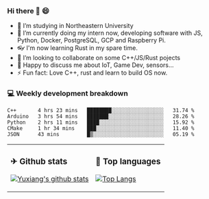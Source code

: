 ### Hi there 👋 😄

- 🔭 I’m studying in Northeastern University
- 🌱 I’m currently doing my intern now, developing software with JS, Python, Docker, PostgreSQL, GCP and Raspberry Pi.
- 👓 I'm now learning Rust in my spare time.
- 👯 I’m looking to collaborate on some C++/JS/Rust pojects
- 💬 Happy to discuss me about IoT, Game Dev, sensors...
- ⚡ Fun fact: Love C++, rust and learn to build OS now.



<table>
<tr>
<td valign="top" width="54%">

### ✈ Github stats

[![Yuxiang's github stats](https://github-readme-stats.vercel.app/api?username=Taowyoo&show_icons=true&line_height=21&show_icons=true&theme=tokyonight)](https://github.com/anuraghazra/github-readme-stats)

</td>

<td valign="top" width="46%">

### 📕 Top languages

[![Top Langs](https://github-readme-stats.vercel.app/api/top-langs/?username=Taowyoo&show_icons=true&layout=compact&theme=vue)](https://github.com/anuraghazra/github-readme-stats)

</td>
</tr>

### 💻 Weekly development breakdown

<!--START_SECTION:waka-->
```text
C++       4 hrs 23 mins   ████████░░░░░░░░░░░░░░░░░   31.74 % 
Arduino   3 hrs 54 mins   ███████░░░░░░░░░░░░░░░░░░   28.26 % 
Python    2 hrs 11 mins   ████░░░░░░░░░░░░░░░░░░░░░   15.92 % 
CMake     1 hr 34 mins    ███░░░░░░░░░░░░░░░░░░░░░░   11.40 % 
JSON      43 mins         █▒░░░░░░░░░░░░░░░░░░░░░░░   05.19 % 
```
<!--END_SECTION:waka-->
